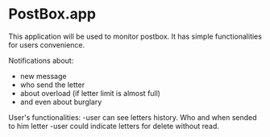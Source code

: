 # PostBox.app

This application will be used to monitor postbox. It has simple functionalities for users convenience.

Notifications about:
  - new message
  - who send the letter
  - about overload (if letter limit is almost full)
  - and even about burglary

User's functionalities:
  -user can see letters history. Who and when sended to him letter
  -user could indicate letters for delete without read.
